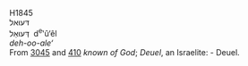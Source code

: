 H1845  
דּעוּאל  
דְּעוּאֵל ‎ d<sup>e</sup>‛û‘êl  
*deh-oo-ale‘*  
From [3045](h3045) and [410](h0410) *known* *of* *God*; *Deuel*, an
Israelite: - Deuel.  
